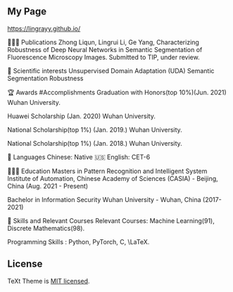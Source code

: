 <!-- # [TeXt Theme](https://github.com/kitian616/jekyll-TeXt-theme)

[![license](https://img.shields.io/github/license/kitian616/jekyll-TeXt-theme.svg)](https://github.com/kitian616/jekyll-TeXt-theme/blob/master/LICENSE)
[![Gem Version](https://img.shields.io/gem/v/jekyll-text-theme.svg)](https://github.com/kitian616/jekyll-TeXt-theme/releases)
[![Travis](https://img.shields.io/travis/kitian616/jekyll-TeXt-theme.svg)](https://travis-ci.org/kitian616/jekyll-TeXt-theme)
[![Tip Me via PayPal](https://img.shields.io/badge/PayPal-tip%20me-1462ab.svg?logo=paypal)](https://www.paypal.me/kitian616)
[![Tip Me via Bitcoin](https://img.shields.io/badge/Bitcoin-tip%20me-f7931a.svg?logo=bitcoin)](https://raw.githubusercontent.com/kitian616/jekyll-TeXt-theme/master/docs/assets/images/3Fkufxcw2xd8HnaRJBNK4ccdtkUDyyNu4V.jpg)

![TeXt Theme](https://raw.githubusercontent.com/kitian616/jekyll-TeXt-theme/master/screenshots/TeXt-home.jpg)

![TeXt Theme Details](https://raw.githubusercontent.com/kitian616/jekyll-TeXt-theme/master/screenshots/TeXt-layouts.png)
 -->
## My Page
 https://lingrayy.github.io/ 

<!-- ## Demo Pages

| Name | Description |
| --- | --- |
| [Home](https://lingrayy.github.io/) | Home page |
| [Archive](https://kitian616.github.io/jekyll-TeXt-theme/archive.html) | Archive page | -->


👩🏼‍💻 Publications
 Zhong Liqun, Lingrui Li, Ge Yang, Characterizing Robustness of Deep Neural Networks in Semantic Segmentation of Fluorescence Microscopy Images. Submitted to TIP, under review.

💖 Scientific interests
Unsupervised Domain Adaptation (UDA)
Semantic Segmentation
Robustness
 <!-- 
# Co-Organizer @ QueerJS (Jun 2019 - Dec 2021)
# 🏳️‍🌈 A meetup for everyone where queer speakers take the stage.

# Selected speakers and scheduling events
# Fostered an inclusive community and enforced the code of conduct
# 🐻 Previously co-organized BerlinJS from May 2018 - May 2020

# 🎤 Public Speaking
-->

🏆 Awards #Accomplishments
Graduation with Honors(top 10%)(Jun. 2021)
Wuhan University.

Huawei Scholarship (Jan. 2020)
Wuhan University.

National Scholarship(top 1%) (Jan. 2019.)
Wuhan University.

National Scholarship(top 1%) (Jan. 2018.)
Wuhan University.

💬 Languages
Chinese: Native
🇺🇸 English: CET-6


👩🏼‍🎓 Education
Masters in Pattern Recognition and Intelligent System
Institute of Automation, Chinese Academy of Sciences (CASIA) - Beijing, China (Aug. 2021 - Present)

Bachelor in Information Security
Wuhan University - Wuhan, China (2017- 2021)

📌 Skills and Relevant Courses
Relevant Courses: Machine Learning(91), Discrete Mathematics(98).

Programming Skills : Python, PyTorch, C, \LaTeX.

## License

TeXt Theme is [MIT licensed](https://github.com/kitian616/jekyll-TeXt-theme/blob/master/LICENSE).
